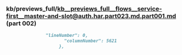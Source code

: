 ### kb/previews_full/kb__previews_full__flows__service-first__master-and-slot@auth.har.part023.md.part001.md (part 002)

```md
               "lineNumber": 0,
                      "columnNumber": 5621
                    },
```

```
